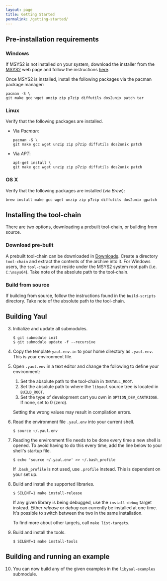 ```yaml
---
layout: page
title: Getting Started
permalink: /getting-started/
---
```


## Pre-installation requirements

### Windows
If MSYS2 is not installed on your system, download the installer from the [MSYS2][4] web page and follow the instructions [here][5].

Once MSYS2 is installed, install the following packages via the pacman package manager:

    pacman -S \
    git make gcc wget unzip zip p7zip diffutils dos2unix patch tar

### Linux

Verify that the following packages are installed.

 - Via _Pacman_: 

       pacman -S \
       git make gcc wget unzip zip p7zip diffutils dos2unix patch

 - Via _APT_:

       apt-get install \
       git make gcc wget unzip zip p7zip diffutils dos2unix patch

### OS X

Verify that the following packages are installed (via _Brew_):

    brew install make gcc wget unzip zip p7zip diffutils dos2unix gpatch 

## Installing the tool-chain

There are two options, downloading a prebuilt tool-chain, or building from source.

### Download pre-built

A prebuilt tool-chain can be downloaded in [Downloads][2]. Create a directory `tool-chain` and extract the contents of the archive into it. For Windows users, the `tool-chain` must reside under the MSYS2 system root path (i.e. `C:\msys64`). Take note of the absolute path to the tool-chain.

### Build from source

If building from source, follow the instructions found in the `build-scripts` directory. Take note of the absolute path to the tool-chain.

## Building Yaul

3. Initialize and update all submodules.

       $ git submodule init
       $ git submodule update -f --recursive

4. Copy the template `yaul.env.in` to your home directory as
   `.yaul.env`. This is your environment file.

5. Open `.yaul.env` in a text editor and change the following to
   define your environment:

   1. Set the absolute path to the tool-chain in `INSTALL_ROOT`.
   2. Set the absolute path to where the `libyaul` source tree is
      located in `BUILD_ROOT`.
   3. Set the type of development cart you own in
      `OPTION_DEV_CARTRIDGE`. If none, set to 0 (zero).

   Setting the wrong values may result in compilation errors.

6. Read the environment file `.yaul.env` into your current shell.

       $ source ~/.yaul.env

7. Reading the environment file needs to be done every time a new
   shell is opened. To avoid having to do this every time, add the
   line below to your shell's startup file.

       $ echo 'source ~/.yaul.env' >> ~/.bash_profile

   If `.bash_profile` is not used, use `.profile` instead. This is
   dependent on your set up.

8. Build and install the supported libraries.

       $ SILENT=1 make install-release

   If any given library is being debugged, use the `install-debug`
   target instead. Either _release_ or _debug_ can currently be
   installed at one time. It's possible to switch between the two in
   the same installation.

   To find more about other targets, call `make list-targets`.

9. Build and install the tools.

       $ SILENT=1 make install-tools

## Building and running an example

10. You can now build any of the given examples in the
    `libyaul-examples` submodule.

[2]: /downloads
[3]: https://freenode.net/
[4]: https://www.msys2.org/
[5]: https://github.com/msys2/msys2/wiki/MSYS2-installation
